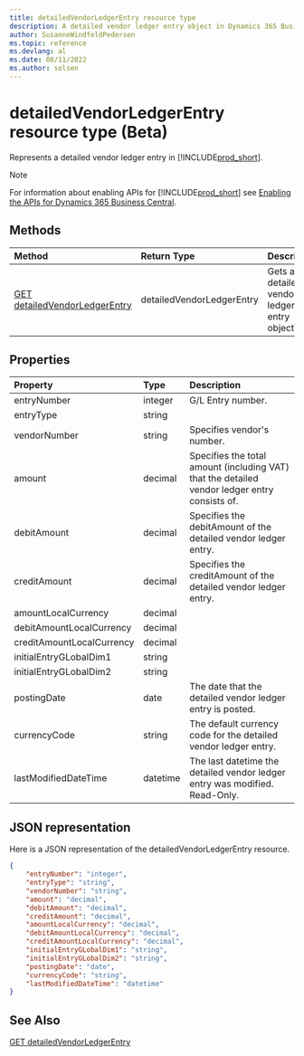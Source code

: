 ```yaml
---
title: detailedVendorLedgerEntry resource type
description: A detailed vendor ledger entry object in Dynamics 365 Business Central.
author: SusanneWindfeldPedersen
ms.topic: reference
ms.devlang: al
ms.date: 08/11/2022
ms.author: solsen
---
```


# detailedVendorLedgerEntry resource type (Beta)

<!-- START>DO_NOT_EDIT -->
<!-- IMPORTANT:Do not edit any of the content between here and the END>DO_NOT_EDIT. -->
Represents a detailed vendor ledger entry in [!INCLUDE[prod_short](../../../includes/prod_short.md)].

> [!NOTE]
> For information about enabling APIs for [!INCLUDE[prod_short](../../../includes/prod_short.md)] see [Enabling the APIs for Dynamics 365 Business Central](../../../api-reference/v2.0/enabling-apis-for-dynamics-nav.md).

## Methods

| Method | Return Type|Description |
|:--------------------|:-----------|:-------------------------|
|[GET detailedVendorLedgerEntry](../api/dynamics_detailedvendorledgerentry_get.md)|detailedVendorLedgerEntry|Gets a detailed vendor ledger entry object.|



## Properties

| Property           | Type   |Description     |
|:-------------------|:-------|:---------------|
|entryNumber|integer|G/L Entry number.|
|entryType|string||
|vendorNumber|string|Specifies vendor's number.|
|amount|decimal|Specifies the total amount (including VAT) that the detailed vendor ledger entry consists of.|
|debitAmount|decimal|Specifies the debitAmount of the detailed vendor ledger entry.|
|creditAmount|decimal|Specifies the creditAmount of the detailed vendor ledger entry.|
|amountLocalCurrency|decimal||
|debitAmountLocalCurrency|decimal||
|creditAmountLocalCurrency|decimal||
|initialEntryGLobalDim1|string||
|initialEntryGLobalDim2|string||
|postingDate|date|The date that the detailed vendor ledger entry   is posted.|
|currencyCode|string|The default currency code for the detailed vendor ledger entry.|
|lastModifiedDateTime|datetime|The last datetime the detailed vendor ledger entry was modified. Read-Only.|

## JSON representation

Here is a JSON representation of the detailedVendorLedgerEntry resource.


```json
{
    "entryNumber": "integer",
    "entryType": "string",
    "vendorNumber": "string",
    "amount": "decimal",
    "debitAmount": "decimal",
    "creditAmount": "decimal",
    "amountLocalCurrency": "decimal",
    "debitAmountLocalCurrency": "decimal",
    "creditAmountLocalCurrency": "decimal",
    "initialEntryGLobalDim1": "string",
    "initialEntryGLobalDim2": "string",
    "postingDate": "date",
    "currencyCode": "string",
    "lastModifiedDateTime": "datetime"
}
```
<!-- IMPORTANT: END>DO_NOT_EDIT -->

## See Also
[GET detailedVendorLedgerEntry](../api/dynamics_detailedvendorledgerentry_get.md)
